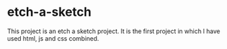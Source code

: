 # etch-a-sketch
This project is an etch a sketch project. It is the first project in which I have used html, js and css combined. 